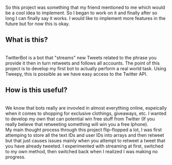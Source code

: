 So this project was something that my friend mentioned to me which would be a cool idea to implement. So I began to work on it and finally after so long I can finally say it works. I would like to implement more features in the future but for now this is okay. 
<br>
<h2>What is this?</h2>
<br>
TwitterBot is a bot that "streams" new Tweets related to the phrase you provide it then in turn retweets and follows all accounts. The point of this project is to develop my first bot to actually perform a real world task. Using Tweepy, this is possible as we have easy access to the Twitter API.
<br>
<h2>How is this useful?</h2>
<br>
We know that bots really are invovled in almost everything online, espeically when it comes to shopping for exclusive clothings, giveaways, etc. I wanted to develop my own that can potential win free stuff from Twitter (If you really believe that retweeting something will win you a free Iphone).
<br>
My main thought process through this project flip-flopped a lot, I was first attemping to store all the text IDs and user IDs into arrays and then retweet but that just causes issues mainly when you attempt to retweet a tweet that you have already tweeted. I experimented with streaming at first, switched to my own method, then switched back when I realized I was making no progress. 

